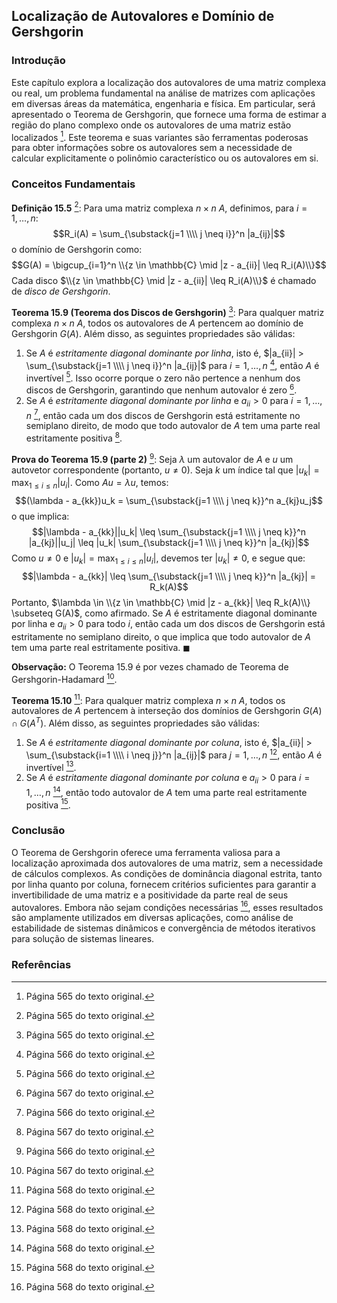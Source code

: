## Localização de Autovalores e Domínio de Gershgorin

### Introdução
Este capítulo explora a localização dos autovalores de uma matriz complexa ou real, um problema fundamental na análise de matrizes com aplicações em diversas áreas da matemática, engenharia e física. Em particular, será apresentado o Teorema de Gershgorin, que fornece uma forma de estimar a região do plano complexo onde os autovalores de uma matriz estão localizados [^565]. Este teorema e suas variantes são ferramentas poderosas para obter informações sobre os autovalores sem a necessidade de calcular explicitamente o polinômio característico ou os autovalores em si.

### Conceitos Fundamentais
**Definição 15.5** [^565]: Para uma matriz complexa $n \times n$ $A$, definimos, para $i = 1, \dots, n$:
$$R_i(A) = \sum_{\substack{j=1 \\\\ j \neq i}}^n |a_{ij}|$$
o domínio de Gershgorin como:
$$G(A) = \bigcup_{i=1}^n \\{z \in \mathbb{C} \mid |z - a_{ii}| \leq R_i(A)\\}$$
Cada disco $\\{z \in \mathbb{C} \mid |z - a_{ii}| \leq R_i(A)\\}$ é chamado de *disco de Gershgorin*.

**Teorema 15.9 (Teorema dos Discos de Gershgorin)** [^565]: Para qualquer matriz complexa $n \times n$ $A$, todos os autovalores de $A$ pertencem ao domínio de Gershgorin $G(A)$. Além disso, as seguintes propriedades são válidas:

1.  Se $A$ é *estritamente diagonal dominante por linha*, isto é, $|a_{ii}| > \sum_{\substack{j=1 \\\\ j \neq i}}^n |a_{ij}|$ para $i = 1, \dots, n$ [^566], então $A$ é invertível [^566]. Isso ocorre porque o zero não pertence a nenhum dos discos de Gershgorin, garantindo que nenhum autovalor é zero [^567].
2.  Se $A$ é *estritamente diagonal dominante por linha* e $a_{ii} > 0$ para $i = 1, \dots, n$ [^566], então cada um dos discos de Gershgorin está estritamente no semiplano direito, de modo que todo autovalor de $A$ tem uma parte real estritamente positiva [^567].

**Prova do Teorema 15.9 (parte 2)** [^566]:
Seja $\lambda$ um autovalor de $A$ e $u$ um autovetor correspondente (portanto, $u \neq 0$). Seja $k$ um índice tal que $|u_k| = \max_{1 \leq i \leq n} |u_i|$. Como $Au = \lambda u$, temos:
$$(\lambda - a_{kk})u_k = \sum_{\substack{j=1 \\\\ j \neq k}}^n a_{kj}u_j$$
o que implica:
$$|\lambda - a_{kk}||u_k| \leq \sum_{\substack{j=1 \\\\ j \neq k}}^n |a_{kj}||u_j| \leq |u_k| \sum_{\substack{j=1 \\\\ j \neq k}}^n |a_{kj}|$$
Como $u \neq 0$ e $|u_k| = \max_{1 \leq i \leq n} |u_i|$, devemos ter $|u_k| \neq 0$, e segue que:
$$|\lambda - a_{kk}| \leq \sum_{\substack{j=1 \\\\ j \neq k}}^n |a_{kj}| = R_k(A)$$
Portanto, $\lambda \in \\{z \in \mathbb{C} \mid |z - a_{kk}| \leq R_k(A)\\} \subseteq G(A)$, como afirmado. Se $A$ é estritamente diagonal dominante por linha e $a_{ii} > 0$ para todo $i$, então cada um dos discos de Gershgorin está estritamente no semiplano direito, o que implica que todo autovalor de $A$ tem uma parte real estritamente positiva. $\blacksquare$

**Observação:** O Teorema 15.9 é por vezes chamado de Teorema de Gershgorin-Hadamard [^567].

**Teorema 15.10** [^568]: Para qualquer matriz complexa $n \times n$ $A$, todos os autovalores de $A$ pertencem à interseção dos domínios de Gershgorin $G(A) \cap G(A^T)$. Além disso, as seguintes propriedades são válidas:

1.  Se $A$ é *estritamente diagonal dominante por coluna*, isto é, $|a_{ii}| > \sum_{\substack{i=1 \\\\ i \neq j}}^n |a_{ij}|$ para $j = 1, \dots, n$ [^568], então $A$ é invertível [^568].
2.  Se $A$ é *estritamente diagonal dominante por coluna* e $a_{ii} > 0$ para $i = 1, \dots, n$ [^568], então todo autovalor de $A$ tem uma parte real estritamente positiva [^568].

### Conclusão

O Teorema de Gershgorin oferece uma ferramenta valiosa para a localização aproximada dos autovalores de uma matriz, sem a necessidade de cálculos complexos. As condições de dominância diagonal estrita, tanto por linha quanto por coluna, fornecem critérios suficientes para garantir a invertibilidade de uma matriz e a positividade da parte real de seus autovalores. Embora não sejam condições necessárias [^568], esses resultados são amplamente utilizados em diversas aplicações, como análise de estabilidade de sistemas dinâmicos e convergência de métodos iterativos para solução de sistemas lineares.

### Referências
[^565]: Página 565 do texto original.
[^566]: Página 566 do texto original.
[^567]: Página 567 do texto original.
[^568]: Página 568 do texto original.

<!-- END -->